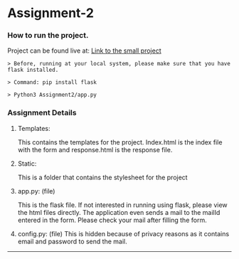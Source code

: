 # Assignment-2

### How to run the project.
Project can be found live at: [Link to the small project](http://raghavddps23.pythonanywhere.com/)
    
    > Before, running at your local system, please make sure that you have flask installed.

    > Command: pip install flask

    > Python3 Assignment2/app.py

### Assignment Details

1. Templates:

    This contains the templates for the project. Index.html is the index file with the form
    and response.html is the response file.

2. Static:

    This is a folder that contains the stylesheet for the project

3. app.py: (file)

    This is the flask file. If not interested in running using flask, please view the html files directly. The application even sends a mail to the mailId entered in the form.
    Please check your mail after filling the form.

4. config.py: (file)
    This is hidden because of privacy reasons as it contains email and password to send the mail.
-------------------------------------------------------------------------------

